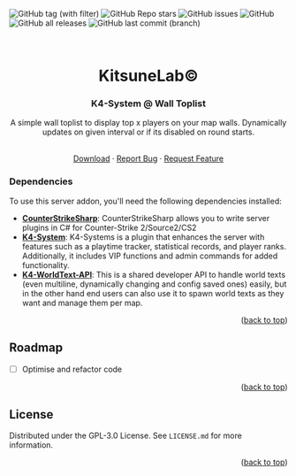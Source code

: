 <a name="readme-top"></a>

![GitHub tag (with filter)](https://img.shields.io/github/v/tag/K4ryuu/K4-System-WallToplist?style=for-the-badge&label=Version)
![GitHub Repo stars](https://img.shields.io/github/stars/K4ryuu/K4-System-WallToplist?style=for-the-badge)
![GitHub issues](https://img.shields.io/github/issues/K4ryuu/K4-System-WallToplist?style=for-the-badge)
![GitHub](https://img.shields.io/github/license/K4ryuu/K4-System-WallToplist?style=for-the-badge)
![GitHub all releases](https://img.shields.io/github/downloads/K4ryuu/K4-System-WallToplist/total?style=for-the-badge)
![GitHub last commit (branch)](https://img.shields.io/github/last-commit/K4ryuu/K4-System-WallToplist/dev?style=for-the-badge)

<!-- PROJECT LOGO -->
<br />
<div align="center">
  <h1 align="center">KitsuneLab©</h1>
  <h3 align="center">K4-System @ Wall Toplist</h3>
  <a align="center">A simple wall toplist to display top x players on your map walls. Dynamically updates on given interval or if its disabled on round starts.</a>

  <p align="center">
    <br />
    <a href="https://github.com/K4ryuu/K4-System-WallToplist/releases">Download</a>
    ·
    <a href="https://github.com/K4ryuu/K4-System-WallToplist/issues/new?assignees=KitsuneLab-Development&labels=bug&projects=&template=bug_report.md&title=%5BBUG%5D">Report Bug</a>
    ·
    <a href="https://github.com/K4ryuu/K4-System-WallToplist/issues/new?assignees=KitsuneLab-Development&labels=enhancement&projects=&template=feature_request.md&title=%5BREQ%5D">Request Feature</a>
  </p>
</div>

<!-- ABOUT THE PROJECT -->

### Dependencies

To use this server addon, you'll need the following dependencies installed:

- [**CounterStrikeSharp**](https://github.com/roflmuffin/CounterStrikeSharp/releases): CounterStrikeSharp allows you to write server plugins in C# for Counter-Strike 2/Source2/CS2
- [**K4-System**](https://github.com/K4ryuu/K4-System): K4-Systems is a plugin that enhances the server with features such as a playtime tracker, statistical records, and player ranks. Additionally, it includes VIP functions and admin commands for added functionality.
- [**K4-WorldText-API**](https://github.com/K4ryuu/K4-WorldText-API): This is a shared developer API to handle world texts (even multiline, dynamically changing and config saved ones) easily, but in the other hand end users can also use it to spawn world texts as they want and manage them per map.

<p align="right">(<a href="#readme-top">back to top</a>)</p>

<!-- ROADMAP -->

## Roadmap

- [ ] Optimise and refactor code

<p align="right">(<a href="#readme-top">back to top</a>)</p>

<!-- LICENSE -->

## License

Distributed under the GPL-3.0 License. See `LICENSE.md` for more information.

<p align="right">(<a href="#readme-top">back to top</a>)</p>
